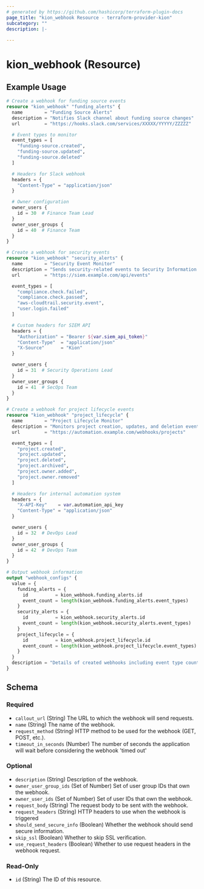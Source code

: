 ```yaml
---
# generated by https://github.com/hashicorp/terraform-plugin-docs
page_title: "kion_webhook Resource - terraform-provider-kion"
subcategory: ""
description: |-
  
---
```


# kion_webhook (Resource)



## Example Usage

```terraform
# Create a webhook for funding source events
resource "kion_webhook" "funding_alerts" {
  name        = "Funding Source Alerts"
  description = "Notifies Slack channel about funding source changes"
  url         = "https://hooks.slack.com/services/XXXXX/YYYYY/ZZZZZ"

  # Event types to monitor
  event_types = [
    "funding-source.created",
    "funding-source.updated",
    "funding-source.deleted"
  ]

  # Headers for Slack webhook
  headers = {
    "Content-Type" = "application/json"
  }

  # Owner configuration
  owner_users {
    id = 30  # Finance Team Lead
  }
  owner_user_groups {
    id = 40  # Finance Team
  }
}

# Create a webhook for security events
resource "kion_webhook" "security_alerts" {
  name        = "Security Event Monitor"
  description = "Sends security-related events to Security Information and Event Management (SIEM) system"
  url         = "https://siem.example.com/api/events"

  event_types = [
    "compliance.check.failed",
    "compliance.check.passed",
    "aws-cloudtrail.security.event",
    "user.login.failed"
  ]

  # Custom headers for SIEM API
  headers = {
    "Authorization" = "Bearer ${var.siem_api_token}"
    "Content-Type"  = "application/json"
    "X-Source"      = "Kion"
  }

  owner_users {
    id = 31  # Security Operations Lead
  }
  owner_user_groups {
    id = 41  # SecOps Team
  }
}

# Create a webhook for project lifecycle events
resource "kion_webhook" "project_lifecycle" {
  name        = "Project Lifecycle Monitor"
  description = "Monitors project creation, updates, and deletion events"
  url         = "https://automation.example.com/webhooks/projects"

  event_types = [
    "project.created",
    "project.updated",
    "project.deleted",
    "project.archived",
    "project.owner.added",
    "project.owner.removed"
  ]

  # Headers for internal automation system
  headers = {
    "X-API-Key"    = var.automation_api_key
    "Content-Type" = "application/json"
  }

  owner_users {
    id = 32  # DevOps Lead
  }
  owner_user_groups {
    id = 42  # DevOps Team
  }
}

# Output webhook information
output "webhook_configs" {
  value = {
    funding_alerts = {
      id          = kion_webhook.funding_alerts.id
      event_count = length(kion_webhook.funding_alerts.event_types)
    }
    security_alerts = {
      id          = kion_webhook.security_alerts.id
      event_count = length(kion_webhook.security_alerts.event_types)
    }
    project_lifecycle = {
      id          = kion_webhook.project_lifecycle.id
      event_count = length(kion_webhook.project_lifecycle.event_types)
    }
  }
  description = "Details of created webhooks including event type counts"
}
```

<!-- schema generated by tfplugindocs -->
## Schema

### Required

- `callout_url` (String) The URL to which the webhook will send requests.
- `name` (String) The name of the webhook.
- `request_method` (String) HTTP method to be used for the webhook (GET, POST, etc.).
- `timeout_in_seconds` (Number) The number of seconds the application will wait before considering the webhook 'timed out'

### Optional

- `description` (String) Description of the webhook.
- `owner_user_group_ids` (Set of Number) Set of user group IDs that own the webhook.
- `owner_user_ids` (Set of Number) Set of user IDs that own the webhook.
- `request_body` (String) The request body to be sent with the webhook.
- `request_headers` (String) HTTP headers to use when the webhook is triggered
- `should_send_secure_info` (Boolean) Whether the webhook should send secure information.
- `skip_ssl` (Boolean) Whether to skip SSL verification.
- `use_request_headers` (Boolean) Whether to use request headers in the webhook request.

### Read-Only

- `id` (String) The ID of this resource.
